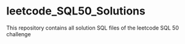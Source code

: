 # leetcode_SQL50_Solutions
This repository contains all solution SQL files of the leetcode SQL 50 challenge
